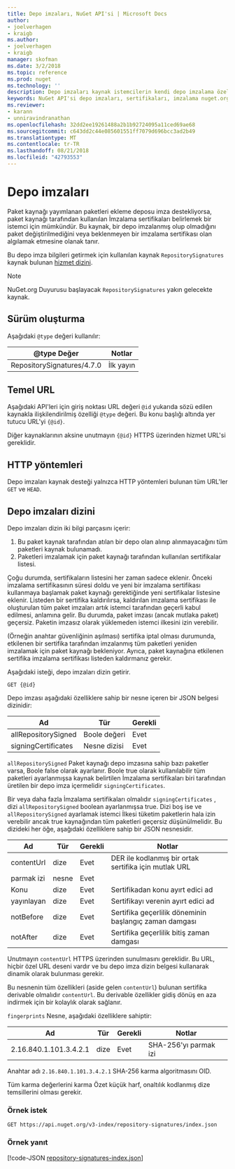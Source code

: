 ```yaml
---
title: Depo imzaları, NuGet API'si | Microsoft Docs
author:
- joelverhagen
- kraigb
ms.author:
- joelverhagen
- kraigb
manager: skofman
ms.date: 3/2/2018
ms.topic: reference
ms.prod: nuget
ms.technology: ''
description: Depo imzaları kaynak istemcilerin kendi depo imzalama özellikleri duyurmaktan paket kaynaklarını sağlar.
keywords: NuGet API'si depo imzaları, sertifikaları, imzalama nuget.org nuget.org paket imzalama
ms.reviewer:
- karann
- unniravindranathan
ms.openlocfilehash: 32dd2ee19261488a2b1b92724095a11ced69ae68
ms.sourcegitcommit: c643dd2c44e085601551ff7079d696bcc3ad2b49
ms.translationtype: MT
ms.contentlocale: tr-TR
ms.lasthandoff: 08/21/2018
ms.locfileid: "42793553"
---
```

# <a name="repository-signatures"></a>Depo imzaları

Paket kaynağı yayımlanan paketleri ekleme deposu imza destekliyorsa, paket kaynağı tarafından kullanılan İmzalama sertifikaları belirlemek bir istemci için mümkündür. Bu kaynak, bir depo imzalanmış olup olmadığını paket değiştirilmediğini veya beklenmeyen bir imzalama sertifikası olan algılamak etmesine olanak tanır.

Bu depo imza bilgileri getirmek için kullanılan kaynak `RepositorySignatures` kaynak bulunan [hizmet dizini](service-index.md).

> [!Note]
> NuGet.org Duyurusu başlayacak `RepositorySignatures` yakın gelecekte kaynak.

## <a name="versioning"></a>Sürüm oluşturma

Aşağıdaki `@type` değeri kullanılır:

@type Değer                | Notlar
-------------------------- | -----
RepositorySignatures/4.7.0 | İlk yayın

## <a name="base-url"></a>Temel URL

Aşağıdaki API'leri için giriş noktası URL değeri `@id` yukarıda sözü edilen kaynakla ilişkilendirilmiş özelliği `@type` değeri. Bu konu başlığı altında yer tutucu URL'yi `{@id}`.

Diğer kaynaklarının aksine unutmayın `{@id}` HTTPS üzerinden hizmet URL'si gereklidir.

## <a name="http-methods"></a>HTTP yöntemleri

Depo imzaları kaynak desteği yalnızca HTTP yöntemleri bulunan tüm URL'ler `GET` ve `HEAD`.

## <a name="repository-signatures-index"></a>Depo imzaları dizini

Depo imzaları dizin iki bilgi parçasını içerir:

1. Bu paket kaynak tarafından atılan bir depo olan alınıp alınmayacağını tüm paketleri kaynak bulunamadı.
1. Paketleri imzalamak için paket kaynağı tarafından kullanılan sertifikalar listesi.

Çoğu durumda, sertifikaların listesini her zaman sadece eklenir. Önceki imzalama sertifikasının süresi doldu ve yeni bir imzalama sertifikası kullanmaya başlamak paket kaynağı gerektiğinde yeni sertifikalar listesine eklenir. Listeden bir sertifika kaldırılırsa, kaldırılan imzalama sertifikası ile oluşturulan tüm paket imzaları artık istemci tarafından geçerli kabul edilmesi, anlamına gelir. Bu durumda, paket imzası (ancak mutlaka paket) geçersiz. Paketin imzasız olarak yüklemeden istemci ilkesini izin verebilir.

(Örneğin anahtar güvenliğinin aşılması) sertifika iptal olması durumunda, etkilenen bir sertifika tarafından imzalanmış tüm paketleri yeniden imzalamak için paket kaynağı bekleniyor. Ayrıca, paket kaynağına etkilenen sertifika imzalama sertifikası listeden kaldırmanız gerekir.

Aşağıdaki isteği, depo imzaları dizin getirir.

    GET {@id}

Depo imzası aşağıdaki özelliklere sahip bir nesne içeren bir JSON belgesi dizinidir:

Ad                | Tür             | Gerekli
------------------- | ---------------- | --------
allRepositorySigned | Boole değeri          | Evet
signingCertificates | Nesne dizisi | Evet

`allRepositorySigned` Paket kaynağı depo imzasına sahip bazı paketler varsa, Boole false olarak ayarlanır. Boole true olarak kullanılabilir tüm paketleri ayarlanmışsa kaynak belirtilen İmzalama sertifikaları biri tarafından üretilen bir depo imza içermelidir `signingCertificates`.

Bir veya daha fazla İmzalama sertifikaları olmalıdır `signingCertificates` , dizi `allRepositorySigned` boolean ayarlanmışsa true. Dizi boş ise ve `allRepositorySigned` ayarlamak istemci İlkesi tüketim paketlerin hala izin verebilir ancak true kaynağından tüm paketleri geçersiz düşünülmelidir. Bu dizideki her öğe, aşağıdaki özelliklere sahip bir JSON nesnesidir.

Ad         | Tür   | Gerekli | Notlar
------------ | ------ | -------- | -----
contentUrl   | dize | Evet      | DER ile kodlanmış bir ortak sertifika için mutlak URL
parmak izi | nesne | Evet      |
Konu      | dize | Evet      | Sertifikadan konu ayırt edici ad
yayınlayan       | dize | Evet      | Sertifikayı verenin ayırt edici ad
notBefore    | dize | Evet      | Sertifika geçerlilik döneminin başlangıç zaman damgası
notAfter     | dize | Evet      | Sertifika geçerlilik bitiş zaman damgası

Unutmayın `contentUrl` HTTPS üzerinden sunulmasını gereklidir. Bu URL, hiçbir özel URL deseni vardır ve bu depo imza dizin belgesi kullanarak dinamik olarak bulunması gerekir. 

Bu nesnenin tüm özellikleri (aside gelen `contentUrl`) bulunan sertifika derivable olmalıdır `contentUrl`.
Bu derivable özellikler gidiş dönüş en aza indirmek için bir kolaylık olarak sağlanır.

`fingerprints` Nesne, aşağıdaki özelliklere sahiptir:

Ad                   | Tür   | Gerekli | Notlar
---------------------- | ------ | -------- | -----
2.16.840.1.101.3.4.2.1 | dize | Evet      | SHA-256'yı parmak izi

Anahtar adı `2.16.840.1.101.3.4.2.1` SHA-256 karma algoritmasını OID.

Tüm karma değerlerini karma Özet küçük harf, onaltılık kodlanmış dize temsillerini olması gerekir.

### <a name="sample-request"></a>Örnek istek

    GET https://api.nuget.org/v3-index/repository-signatures/index.json

### <a name="sample-response"></a>Örnek yanıt

[!code-JSON [repository-signatures-index.json](./_data/repository-signatures-index.json)]
